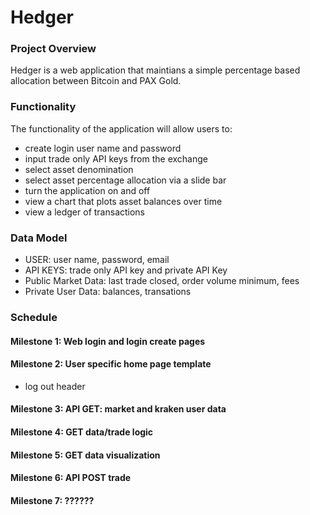 # Hedger
### Project Overview
Hedger is a web application that maintians a simple percentage based allocation between Bitcoin and PAX Gold.   


### Functionality
The functionality of the application will allow users to:
- create login user name and password
- input trade only API keys from the exchange 
- select asset denomination 
- select asset percentage allocation via a slide bar
- turn the application on and off
- view a chart that plots asset balances over time
- view a ledger of transactions

### Data Model
- USER: user name, password, email
- API KEYS: trade only API key and private API Key
- Public Market Data: last trade closed, order volume minimum, fees 
- Private User Data: balances, transations 

### Schedule
 #### Milestone 1: Web login and login create pages
 #### Milestone 2: User specific home page template
 - log out header
 #### Milestone 3: API GET: market and kraken user data
 #### Milestone 4: GET data/trade logic
 #### Milestone 5: GET data visualization
 #### Milestone 6: API POST trade
 #### Milestone 7: ??????